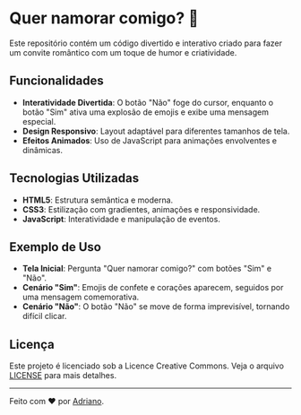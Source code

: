 # Quer namorar comigo? 💖

Este repositório contém um código divertido e interativo criado para fazer um convite romântico com um toque de humor e criatividade.

## Funcionalidades

- **Interatividade Divertida**: O botão "Não" foge do cursor, enquanto o botão "Sim" ativa uma explosão de emojis e exibe uma mensagem especial.
- **Design Responsivo**: Layout adaptável para diferentes tamanhos de tela.
- **Efeitos Animados**: Uso de JavaScript para animações envolventes e dinâmicas.

## Tecnologias Utilizadas

- **HTML5**: Estrutura semântica e moderna.
- **CSS3**: Estilização com gradientes, animações e responsividade.
- **JavaScript**: Interatividade e manipulação de eventos.

## Exemplo de Uso

- **Tela Inicial**: Pergunta "Quer namorar comigo?" com botões "Sim" e "Não".
- **Cenário "Sim"**: Emojis de confete e corações aparecem, seguidos por uma mensagem comemorativa.
- **Cenário "Não"**: O botão "Não" se move de forma imprevisível, tornando difícil clicar.

## Licença

Este projeto é licenciado sob a Licence Creative Commons. Veja o arquivo [LICENSE](LICENSE) para mais detalhes.

---

Feito com ❤ por [Adriano](https://github.com/adrianobaumg).

